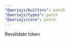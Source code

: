 ```yaml
---
"@aeriajs/builtins": patch
"@aeriajs/types": patch
"@aeriajs/core": patch
---
```


Revalidate token
